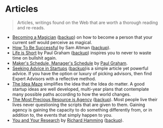 # Articles

> Articles, writings found on the Web that are worth a thorough reading and re-reads.

- [Becoming a Magician](https://autotranslucence.wordpress.com/2018/03/30/becoming-a-magician/) ([backup](/backup/becoming-a-magician)) on how to become a person that your current self would perceive as magical.
- [How To Be Successful](https://blog.samaltman.com/how-to-be-successful) by Sam Altman ([backup](/backup/how-to-be-successful)).
- [Life is Short](http://paulgraham.com/vb.html) by Paul Graham ([backup](/backup/life-is-short)) inspires you to never to waste time on bullshit again.
- [Maker's Schedule, Manager's Schedule](http://paulgraham.com/makersschedule.html) by [Paul Graham](https://en.wikipedia.org/wiki/Paul_Graham_(programmer)).
- [Seeking Advice in Startups](https://nuances.substack.com/p/seeking-advice-in-startups) ([backup](/backup/seeking-advice-in-startups.pdf))is a simple article yet powerful advice. If you have the option or luxury of picking advisors, then find Expert Advisors with a reflective method.
- [The Idea Maze](https://cdixon.org/2013/08/04/the-idea-maze) simplifies the idea that the Idea do matter. A good startup ideas are well developed, multi-year plans that contemplate many possible paths according to how the world changes.
- [The Most Precious Resource is Agency](https://simonsarris.substack.com/p/the-most-precious-resource-is-agency) ([backup](/backup/the-most-precious-resource-is-agency.pdf)). Most people live their lives never questioning the scripts that are given to them. Gaining agency is gaining the capacity to do something differently from, or in addition to, the events that simply happen to you.
- [You and Your Research](https://www.cs.utexas.edu/users/dahlin/bookshelf/hamming.html) by [Richard Hamming](https://en.wikipedia.org/wiki/Richard_Hamming) ([backup](/backup/you-and-your-research)).
